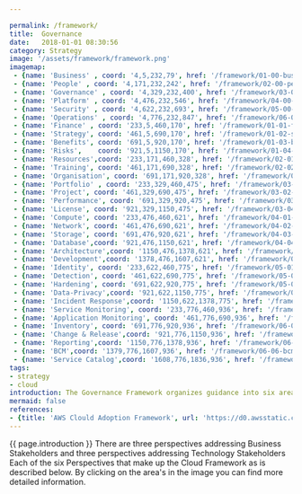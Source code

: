 ```yaml
---

permalink: /framework/
title:  Governance
date:   2018-01-01 08:30:56
category: Strategy
image: '/assets/framework/framework.png'
imagemap:
 - {name: 'Business' , coord: '4,5,232,79', href: '/framework/01-00-business' }
 - {name: 'People' , coord: '4,171,232,242', href: '/framework/02-00-people' }
 - {name: 'Governance' , coord: '4,329,232,400', href: '/framework/03-00-governance' }
 - {name: 'Platform' , coord: '4,476,232,546', href: '/framework/04-00-platform' }
 - {name: 'Security' , coord: '4,622,232,693', href: '/framework/05-00-security' }
 - {name: 'Operations' , coord: '4,776,232,847', href: '/framework/06-00-operations' }
 - {name: 'Finance' , coord: '233,5,460,170', href: '/framework/01-01-finance' }
 - {name: 'Strategy', coord: '461,5,690,170', href: '/framework/01-02-strategy'}
 - {name: 'Benefits', coord: '691,5,920,170', href: '/framework/01-03-benefit'}
 - {name: 'Risks',    coord: '921,5,1150,170', href: '/framework/01-04-risk'}
 - {name: 'Resources',coord: '233,171,460,328', href: '/framework/02-01-resourcing' }
 - {name: 'Training', coord: '461,171,690,328', href: '/framework/02-02-training'}
 - {name: 'Organisation', coord: '691,171,920,328', href: '/framework/02-03-organisation'}
 - {name: 'Portfolio' , coord: '233,329,460,475', href: '/framework/03-01-portfolio' }
 - {name: 'Project', coord: '461,329,690,475', href: '/framework/03-02-project'}
 - {name: 'Performance', coord: '691,329,920,475', href: '/framework/03-03-performance'}
 - {name: 'License', coord: '921,329,1150,475', href: '/framework/03-04-license'}
 - {name: 'Compute', coord: '233,476,460,621', href: '/framework/04-01-compute' }
 - {name: 'Network', coord: '461,476,690,621', href: '/framework/04-02-network'}
 - {name: 'Storage', coord: '691,476,920,621', href: '/framework/04-03-storage'}
 - {name: 'Database',coord: '921,476,1150,621', href: '/framework/04-04-database'}
 - {name: 'Architecture',coord: '1150,476,1378,621', href: '/framework/04-05-architecture'}
 - {name: 'Development',coord: '1378,476,1607,621', href: '/framework/04-06-development'}
 - {name: 'Identity', coord: '233,622,460,775', href: '/framework/05-01-identity' }
 - {name: 'Detection', coord: '461,622,690,775', href: '/framework/05-02-detection'}
 - {name: 'Hardening', coord: '691,622,920,775', href: '/framework/05-03-hardening'}
 - {name: 'Data-Privacy',coord: '921,622,1150,775', href: '/framework/05-04-data-privacy'}
 - {name: 'Incident Response',coord: '1150,622,1378,775', href: '/framework/05-05-incident-response'}
 - {name: 'Service Monitoring', coord: '233,776,460,936', href: '/framework/06-01-service-monitoring' }
 - {name: 'Application Monitoring', coord: '461,776,690,936', href: '/framework/06-02-application-monitoring'}
 - {name: 'Inventory', coord: '691,776,920,936', href: '/framework/06-03-inventory'}
 - {name: 'Change & Release',coord: '921,776,1150,936', href: '/framework/06-04-change-release'}
 - {name: 'Reporting',coord: '1150,776,1378,936', href: '/framework/06-05-reporting'}
 - {name: 'BCM',coord: '1379,776,1607,936', href: '/framework/06-06-bcm'}
 - {name: 'Service Catalog',coord: '1608,776,1836,936', href: '/framework/06-07-service-catalog'}
tags:
- strategy
- cloud
introduction: The Governance Framework organizes guidance into six areas of focus, which span the entire organization. We describe these areas of focus as Perspectives. Perspectives each encompass distinct responsibilities owned or managed by functionally related stakeholders. 
mermaid: false
references: 
- {title: 'AWS Clould Adoption Framework', url: 'https://d0.awsstatic.com/whitepapers/aws_cloud_adoption_framework.pdf'}
---
```

{{ page.introduction }} There are three perspectives addressing Business Stakeholders and three perspectives addressing Technology Stakeholders
Each of the six Perspectives that make up the Cloud Framework as is described below. By clicking on the area's in the image  you can find more detailed information.
